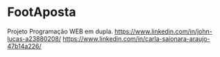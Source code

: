 # FootAposta
 Projeto Programação WEB em dupla.
 https://www.linkedin.com/in/john-lucas-a23880208/
 https://www.linkedin.com/in/carla-saionara-araujo-47b14a226/
